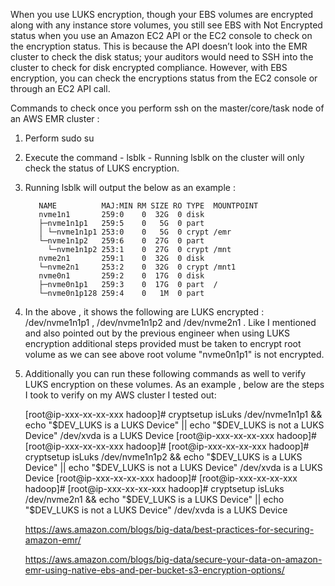 When you use LUKS encryption, though your EBS volumes are encrypted along with any instance store volumes, you still see EBS with Not Encrypted status when you use an Amazon EC2 API or the EC2 console to check on the encryption status. This is because the API doesn’t look into the EMR cluster to check the disk status; your auditors would need to SSH into the cluster to check for disk encrypted compliance. However, with EBS encryption, you can check the encryptions status from the EC2 console or through an EC2 API call.


Commands to check once you perform ssh on the master/core/task node of an AWS EMR cluster : 

1. Perform sudo su 
2. Execute the command - lsblk - Running lsblk on the cluster will only check the status of LUKS encryption.
3. Running lsblk will output the below as an example : 

          NAME          MAJ:MIN RM SIZE RO TYPE  MOUNTPOINT
          nvme1n1       259:0    0  32G  0 disk  
          ├─nvme1n1p1   259:5    0   5G  0 part  
          │ └─nvme1n1p1 253:0    0   5G  0 crypt /emr
          └─nvme1n1p2   259:6    0  27G  0 part  
            └─nvme1n1p2 253:1    0  27G  0 crypt /mnt
          nvme2n1       259:1    0  32G  0 disk  
          └─nvme2n1     253:2    0  32G  0 crypt /mnt1
          nvme0n1       259:2    0  17G  0 disk  
          ├─nvme0n1p1   259:3    0  17G  0 part  /
          └─nvme0n1p128 259:4    0   1M  0 part 

4. In the above , it shows the following are LUKS encrypted : /dev/nvme1n1p1 , /dev/nvme1n1p2 and /dev/nvme2n1 . Like I mentioned and also pointed out by the previous engineer when using LUKS encryption additional steps provided must be taken to encrypt root volume as we can see above root volume "nvme0n1p1" is not encrypted.

5. Additionally you can run these following commands as well to verify LUKS encryption on these volumes. As an example , below are the steps I took to verify on my AWS cluster I tested out: 

    [root@ip-xxx-xx-xx-xxx hadoop]# cryptsetup isLuks /dev/nvme1n1p1 && echo "$DEV_LUKS is a LUKS Device" || echo "$DEV_LUKS is not a LUKS Device"
    /dev/xvda is a LUKS Device
    [root@ip-xxx-xx-xx-xxx hadoop]# 
    [root@ip-xxx-xx-xx-xxx hadoop]# 
    [root@ip-xxx-xx-xx-xxx hadoop]# cryptsetup isLuks /dev/nvme1n1p2 && echo "$DEV_LUKS is a LUKS Device" || echo "$DEV_LUKS is not a LUKS Device"
    /dev/xvda is a LUKS Device
    [root@ip-xxx-xx-xx-xxx hadoop]# 
    [root@ip-xxx-xx-xx-xxx hadoop]# 
    [root@ip-xxx-xx-xx-xxx hadoop]# cryptsetup isLuks /dev/nvme2n1 && echo "$DEV_LUKS is a LUKS Device" || echo "$DEV_LUKS is not a LUKS Device"
    /dev/xvda is a LUKS Device
    
    https://aws.amazon.com/blogs/big-data/best-practices-for-securing-amazon-emr/
    
    
    https://aws.amazon.com/blogs/big-data/secure-your-data-on-amazon-emr-using-native-ebs-and-per-bucket-s3-encryption-options/
